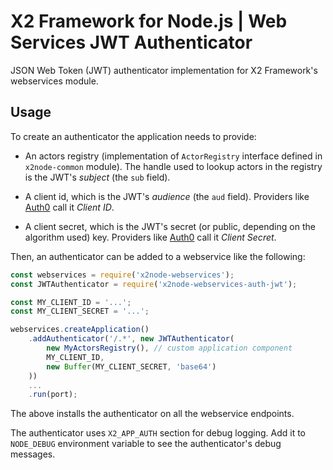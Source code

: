 # X2 Framework for Node.js | Web Services JWT Authenticator

JSON Web Token (JWT) authenticator implementation for X2 Framework's webservices module.

## Usage

To create an authenticator the application needs to provide:

* An actors registry (implementation of `ActorRegistry` interface defined in `x2node-common` module). The handle used to lookup actors in the registry is the JWT's _subject_ (the `sub` field).

* A client id, which is the JWT's _audience_ (the `aud` field). Providers like [Auth0](https://auth0.com/) call it _Client ID_.

* A client secret, which is the JWT's secret (or public, depending on the algorithm used) key. Providers like [Auth0](https://auth0.com/) call it _Client Secret_.

Then, an authenticator can be added to a webservice like the following:

```javascript
const webservices = require('x2node-webservices');
const JWTAuthenticator = require('x2node-webservices-auth-jwt');

const MY_CLIENT_ID = '...';
const MY_CLIENT_SECRET = '...';

webservices.createApplication()
	.addAuthenticator('/.*', new JWTAuthenticator(
		new MyActorsRegistry(), // custom application component
		MY_CLIENT_ID,
		new Buffer(MY_CLIENT_SECRET, 'base64')
	))
	...
	.run(port);
```

The above installs the authenticator on all the webservice endpoints.

The authenticator uses `X2_APP_AUTH` section for debug logging. Add it to `NODE_DEBUG` environment variable to see the authenticator's debug messages.
